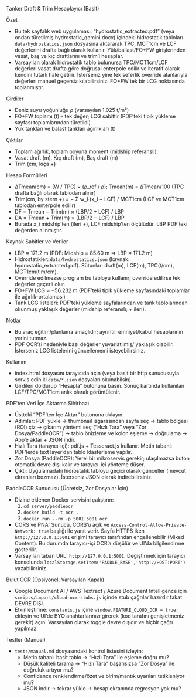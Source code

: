 Tanker Draft & Trim Hesaplayıcı (Basit)

Özet
- Bu tek sayfalık web uygulaması, “hydrostatic_extracted.pdf” (veya ondan türetilmiş hydrostatic_gemini.docx) içindeki hidrostatik tabloları `data/hydrostatics.json` dosyasına aktararak TPC, MCT1cm ve LCF değerlerini drafta bağlı olarak kullanır. Yük/ballast/FO+FW girişlerinden vasat, baş ve kıç draftlarını ve trim’i hesaplar.
- Varsayılan olarak hidrostatik tablo bulunursa TPC/MCT1cm/LCF değerleri vasat drafta göre doğrusal enterpole edilir ve iteratif olarak kendini tutarlı hale getirir. İsterseniz yine tek seferlik override alanlarıyla değerleri manuel geçersiz kılabilirsiniz. FO+FW tek bir LCG noktasında toplanmıştır.

Girdiler
- Deniz suyu yoğunluğu ρ (varsayılan 1.025 t/m³)
- FO+FW toplamı (t) – tek değer; LCG sabittir (PDF’teki tipik yükleme sayfası toplamlarından türetildi)
- Yük tankları ve balast tankları ağırlıkları (t)

Çıktılar
- Toplam ağırlık, toplam boyuna moment (midship referanslı)
- Vasat draft (m), Kıç draft (m), Baş draft (m)
- Trim (cm, kıça +)

Hesap Formülleri
- ΔTmean(cm) = (W / TPC) × (ρ_ref / ρ); Tmean(m) = ΔTmean/100 (TPC drafta bağlı olarak tablodan alınır)
- Trim(cm, by stern +) = − Σ w_i·(x_i − LCF) / MCT1cm (LCF ve MCT1cm tablodan enterpole edilir)
- DF = Tmean − Trim(m) × (LBP/2 + LCF) / LBP
- DA = Tmean + Trim(m) × (LBP/2 − LCF) / LBP
- Burada x_i midship’ten (ileri +), LCF midship’ten ölçülüdür. LBP PDF’teki değerden alınmıştır.

Kaynak Sabitler ve Veriler
- LBP ≈ 171.2 m (PDF: Midship = 85.60 m ⇒ LBP ≈ 171.2 m)
- Hidrostatikler: `data/hydrostatics.json` (kaynak: hydrostatic_extracted.pdf). Sütunlar: draft(m), LCF(m), TPC(t/cm), MCT1cm(t·m/cm).
- Override edilmezse program bu tabloyu kullanır; override edilirse tek değerler geçerli olur.
- FO+FW LCG ≈ −56.232 m (PDF’teki tipik yükleme sayfasındaki toplamlar ile ağırlık-ortalaması)
- Tank LCG listeleri: PDF’teki yükleme sayfalarından ve tank tablolarından okunmuş yaklaşık değerler (midship referanslı; + ileri).

Notlar
- Bu araç eğitim/planlama amaçlıdır; ayrıntılı emniyet/kabul hesaplarının yerini tutmaz.
- PDF OCR’si nedeniyle bazı değerler yuvarlatılmış/ yaklaşık olabilir. İsterseniz LCG listelerini güncellememi isteyebilirsiniz.

Kullanım
- index.html dosyasını tarayıcıda açın (veya basit bir http sunucusuyla servis edin ki `data/*.json` dosyaları okunabilsin).
- Girdileri doldurup “Hesapla” butonuna basın. Sonuç kartında kullanılan LCF/TPC/MCT1cm anlık olarak görüntülenir.

PDF’ten Veri İçe Aktarma Sihirbazı
- Üstteki “PDF’ten İçe Aktar” butonuna tıklayın.
- Adımlar: PDF yükle → thumbnail ızgarasından sayfa seç → tablo bölgesi (ROI) çiz → çıkarım yöntemi seç (“Hızlı Tara” veya “Zor Dosya/PaddleOCR”) → tablo önizleme ve kolon eşleme → doğrulama → App’e aktar + JSON indir.
- Hızlı Tara (tarayıcı-içi): pdf.js + Tesseract.js kullanır. Metin tabanlı PDF’lerde text layer’dan tablo klasterleme yapılır.
- Zor Dosya (PaddleOCR): Yerel bir mikroservis gerekir; ulaşılmazsa buton otomatik devre dışı kalır ve tarayıcı-içi yönteme düşer.
- Çıktı: Uygulamadaki hidrostatik tabloyu geçici olarak günceller (mevcut ekranları bozmaz). İsterseniz JSON olarak indirebilirsiniz.

PaddleOCR Sunucusu (Ücretsiz, Zor Dosyalar İçin)
- Dizine eklenen Docker servisini çalıştırın:
  1) `cd server/paddleocr`
  2) `docker build -t ocr .`
  3) `docker run --rm -p 5001:5001 ocr`
- CORS ve PNA: Sunucu, CORS’u açık ve `Access-Control-Allow-Private-Network: true` başlığı ile yanıt verir. Sayfa HTTPS iken `http://127.0.0.1:5001` erişimi tarayıcı tarafından engellenebilir (Mixed Content). Bu durumda tarayıcı-içi OCR’a düşülür ve UI’da bilgilendirme gösterilir.
- Varsayılan taban URL: `http://127.0.0.1:5001`. Değiştirmek için tarayıcı konsolunda `localStorage.setItem('PADDLE_BASE','http://HOST:PORT')` yazabilirsiniz.

Bulut OCR (Opsiyonel, Varsayılan Kapalı)
- Google Document AI / AWS Textract / Azure Document Intelligence için `scripts/import/cloud-ocr-stubs.js` içinde stub çağrılar hazırdır fakat DEVRE DIŞI.
- Etkinleştirme: `constants.js` içine `window.FEATURE_CLOUD_OCR = true;` ekleyin ve UI’de BYO anahtarlarınızı girerek (kod tarafını genişletmeniz gerekir) açın. Varsayılan olarak toggle devre dışıdır ve hiçbir çağrı yapılmaz.

Testler (Manuel)
- `tests/manual.md` dosyasındaki kontrol listesini izleyin:
  - Metin tabanlı basit tablo → “Hızlı Tara” ile eşleme doğru mu?
  - Düşük kaliteli tarama → “Hızlı Tara” başarısızsa “Zor Dosya” ile doğruluk artıyor mu?
  - Confidence renklendirme/özet ve birim/mantık uyarıları tetikleniyor mu?
  - JSON indir → tekrar yükle → hesap ekranında regresyon yok mu?
